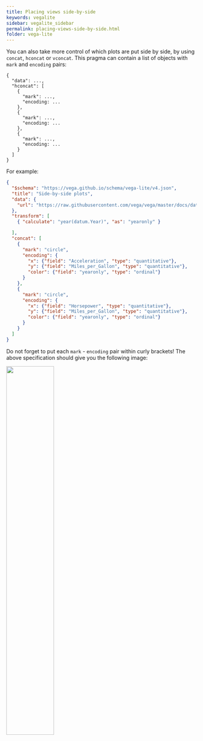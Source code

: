 ```yaml
---
title: Placing views side-by-side
keywords: vegalite
sidebar: vegalite_sidebar
permalink: placing-views-side-by-side.html
folder: vega-lite
---
```

You can also take more control of which plots are put side by side, by using `concat`, `hconcat` or `vconcat`. This pragma can contain a list of objects with `mark` and `encoding` pairs:

```text
{
  "data": ...,
  "hconcat": [
    {
      "mark": ...,
      "encoding: ...
    },
    {
      "mark": ...,
      "encoding: ...
    },
    {
      "mark": ...,
      "encoding: ...
    }
  ]
}
```

For example:

```json
{
  "$schema": "https://vega.github.io/schema/vega-lite/v4.json",
  "title": "Side-by-side plots",
  "data": {
    "url": "https://raw.githubusercontent.com/vega/vega/master/docs/data/cars.json"
  },
  "transform": [
    { "calculate": "year(datum.Year)", "as": "yearonly" }

  ],
  "concat": [
    {
      "mark": "circle",
      "encoding": {
        "x": {"field": "Acceleration", "type": "quantitative"},
        "y": {"field": "Miles_per_Gallon", "type": "quantitative"},
        "color": {"field": "yearonly", "type": "ordinal"}
      }
    },
    {
      "mark": "circle",
      "encoding": {
        "x": {"field": "Horsepower", "type": "quantitative"},
        "y": {"field": "Miles_per_Gallon", "type": "quantitative"},
        "color": {"field": "yearonly", "type": "ordinal"}
      }
    }
  ]
}
```

Do not forget to put each `mark` - `encoding` pair within curly brackets! The above specification should give you the following image:

<img src="{{ site.baseurl }}/assets/vegalite-sidebyside.png" width="50%" />

